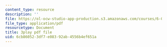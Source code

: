 ```yaml
---
content_type: resource
description: ''
file: https://ol-ocw-studio-app-production.s3.amazonaws.com/courses/6-0001-introduction-to-computer-science-and-programming-in-python-fall-2016/6cb860523df7e08392ab4556b4ef651a_8s0d87sjy1A.pdf
file_type: application/pdf
resourcetype: Document
title: 3play pdf file
uid: 6cb86052-3df7-e083-92ab-4556b4ef651a
---
```

